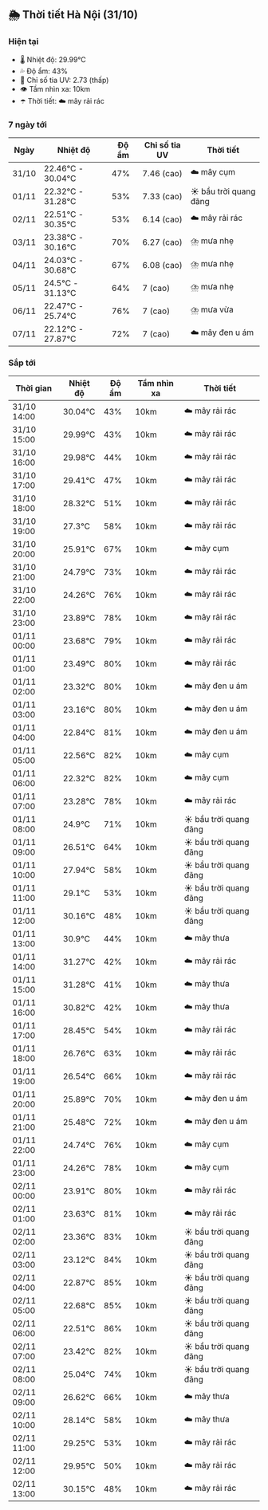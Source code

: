 ## 🌦️ Thời tiết Hà Nội (31/10)

### Hiện tại

- 🌡️ Nhiệt độ: 29.99℃
- 💦 Độ ẩm: 43%
- 🌟 Chỉ số tia UV: 2.73 (thấp)
- 👁️ Tầm nhìn xa: 10km
- ☂️ Thời tiết: ☁️ mây rải rác

### 7 ngày tới

| Ngày | Nhiệt độ | Độ ẩm | Chỉ số tia UV | Thời tiết |
| --- | --- | --- | --- | --- |
| 31/10 | 22.46℃ - 30.04℃ | 47% | 7.46 (cao) | ☁️ mây cụm |
| 01/11 | 22.32℃ - 31.28℃ | 53% | 7.33 (cao) | ☀️ bầu trời quang đãng |
| 02/11 | 22.51℃ - 30.35℃ | 53% | 6.14 (cao) | ☁️ mây rải rác |
| 03/11 | 23.38℃ - 30.16℃ | 70% | 6.27 (cao) | ⛈️ mưa nhẹ |
| 04/11 | 24.03℃ - 30.68℃ | 67% | 6.08 (cao) | ⛈️ mưa nhẹ |
| 05/11 | 24.5℃ - 31.13℃ | 64% | 7 (cao) | ⛈️ mưa nhẹ |
| 06/11 | 22.47℃ - 25.74℃ | 76% | 7 (cao) | ⛈️ mưa vừa |
| 07/11 | 22.12℃ - 27.87℃ | 72% | 7 (cao) | ☁️ mây đen u ám |

### Sắp tới

| Thời gian | Nhiệt độ | Độ ẩm | Tầm nhìn xa | Thời tiết |
| --- | --- | --- | --- | --- |
| 31/10 14:00 | 30.04℃ | 43% | 10km | ☁️ mây rải rác |
| 31/10 15:00 | 29.99℃ | 43% | 10km | ☁️ mây rải rác |
| 31/10 16:00 | 29.98℃ | 44% | 10km | ☁️ mây rải rác |
| 31/10 17:00 | 29.41℃ | 47% | 10km | ☁️ mây rải rác |
| 31/10 18:00 | 28.32℃ | 51% | 10km | ☁️ mây rải rác |
| 31/10 19:00 | 27.3℃ | 58% | 10km | ☁️ mây rải rác |
| 31/10 20:00 | 25.91℃ | 67% | 10km | ☁️ mây cụm |
| 31/10 21:00 | 24.79℃ | 73% | 10km | ☁️ mây rải rác |
| 31/10 22:00 | 24.26℃ | 76% | 10km | ☁️ mây rải rác |
| 31/10 23:00 | 23.89℃ | 78% | 10km | ☁️ mây rải rác |
| 01/11 00:00 | 23.68℃ | 79% | 10km | ☁️ mây rải rác |
| 01/11 01:00 | 23.49℃ | 80% | 10km | ☁️ mây rải rác |
| 01/11 02:00 | 23.32℃ | 80% | 10km | ☁️ mây đen u ám |
| 01/11 03:00 | 23.16℃ | 80% | 10km | ☁️ mây đen u ám |
| 01/11 04:00 | 22.84℃ | 81% | 10km | ☁️ mây đen u ám |
| 01/11 05:00 | 22.56℃ | 82% | 10km | ☁️ mây cụm |
| 01/11 06:00 | 22.32℃ | 82% | 10km | ☁️ mây cụm |
| 01/11 07:00 | 23.28℃ | 78% | 10km | ☁️ mây rải rác |
| 01/11 08:00 | 24.9℃ | 71% | 10km | ☀️ bầu trời quang đãng |
| 01/11 09:00 | 26.51℃ | 64% | 10km | ☀️ bầu trời quang đãng |
| 01/11 10:00 | 27.94℃ | 58% | 10km | ☀️ bầu trời quang đãng |
| 01/11 11:00 | 29.1℃ | 53% | 10km | ☀️ bầu trời quang đãng |
| 01/11 12:00 | 30.16℃ | 48% | 10km | ☀️ bầu trời quang đãng |
| 01/11 13:00 | 30.9℃ | 44% | 10km | ☁️ mây thưa |
| 01/11 14:00 | 31.27℃ | 42% | 10km | ☁️ mây rải rác |
| 01/11 15:00 | 31.28℃ | 41% | 10km | ☁️ mây thưa |
| 01/11 16:00 | 30.82℃ | 42% | 10km | ☁️ mây thưa |
| 01/11 17:00 | 28.45℃ | 54% | 10km | ☁️ mây rải rác |
| 01/11 18:00 | 26.76℃ | 63% | 10km | ☁️ mây rải rác |
| 01/11 19:00 | 26.54℃ | 66% | 10km | ☁️ mây rải rác |
| 01/11 20:00 | 25.89℃ | 70% | 10km | ☁️ mây đen u ám |
| 01/11 21:00 | 25.48℃ | 72% | 10km | ☁️ mây đen u ám |
| 01/11 22:00 | 24.74℃ | 76% | 10km | ☁️ mây cụm |
| 01/11 23:00 | 24.26℃ | 78% | 10km | ☁️ mây cụm |
| 02/11 00:00 | 23.91℃ | 80% | 10km | ☁️ mây rải rác |
| 02/11 01:00 | 23.63℃ | 81% | 10km | ☁️ mây rải rác |
| 02/11 02:00 | 23.36℃ | 83% | 10km | ☀️ bầu trời quang đãng |
| 02/11 03:00 | 23.12℃ | 84% | 10km | ☀️ bầu trời quang đãng |
| 02/11 04:00 | 22.87℃ | 85% | 10km | ☀️ bầu trời quang đãng |
| 02/11 05:00 | 22.68℃ | 85% | 10km | ☀️ bầu trời quang đãng |
| 02/11 06:00 | 22.51℃ | 86% | 10km | ☀️ bầu trời quang đãng |
| 02/11 07:00 | 23.42℃ | 82% | 10km | ☀️ bầu trời quang đãng |
| 02/11 08:00 | 25.04℃ | 74% | 10km | ☀️ bầu trời quang đãng |
| 02/11 09:00 | 26.62℃ | 66% | 10km | ☁️ mây thưa |
| 02/11 10:00 | 28.14℃ | 58% | 10km | ☁️ mây thưa |
| 02/11 11:00 | 29.25℃ | 53% | 10km | ☁️ mây rải rác |
| 02/11 12:00 | 29.95℃ | 50% | 10km | ☁️ mây rải rác |
| 02/11 13:00 | 30.15℃ | 48% | 10km | ☁️ mây rải rác |
